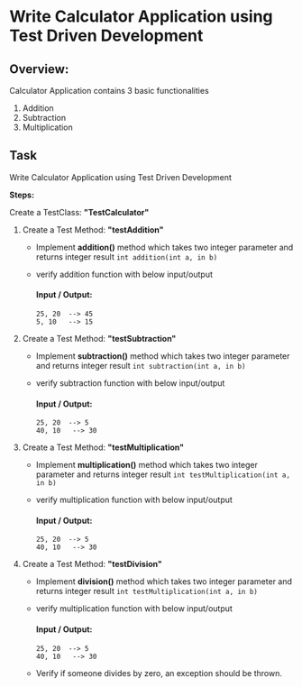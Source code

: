 # Write Calculator Application using Test Driven Development

## Overview:
Calculator Application contains 3 basic functionalities
1. Addition
2. Subtraction
3. Multiplication


## Task
Write Calculator Application using Test Driven Development

**Steps:**

Create a TestClass:  **"TestCalculator"**
1. Create a Test Method: **"testAddition"**
    * Implement **addition()** method which takes two integer parameter and returns integer result
      `int addition(int a, in b)`

    * verify addition function with below input/output
      #### Input / Output:
          25, 20  --> 45
          5, 10   --> 15 

2. Create a Test Method: **"testSubtraction"**
    * Implement **subtraction()** method which takes two integer parameter and returns integer result
      `int subtraction(int a, in b)`

    * verify subtraction function with below input/output
      #### Input / Output:
          25, 20  --> 5
          40, 10   --> 30 


3. Create a Test Method: **"testMultiplication"**
    * Implement **multiplication()** method which takes two integer parameter and returns integer result
      `int testMultiplication(int a, in b)`

    * verify multiplication function with below input/output
      #### Input / Output:
          25, 20  --> 5
          40, 10   --> 30 

4. Create a Test Method: **"testDivision"**
    * Implement **division()** method which takes two integer parameter and returns integer result
      `int testMultiplication(int a, in b)`

    * verify multiplication function with below input/output
      #### Input / Output:
          25, 20  --> 5
          40, 10   --> 30 
    * Verify if someone divides by zero, an exception should be thrown.